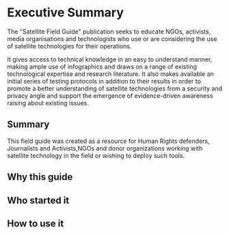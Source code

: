 # Executive Summary

The "Satellite Field Guide" publication seeks to educate NGOs, activists, media organisations and technologists who use or are considering the use of satellite technologies for their operations.

It gives access to technical knowledge in an easy to understand manner, making ample use of infographics and draws on a range of existing technological expertise and research literature. It also makes available an initial series of testing protocols in addition to their results in order to promote a better understanding of satellite technologies from a security and privacy angle and support the emergence of evidence-driven awareness raising about existing issues.

## Summary

This field guide was created as a resource for Human Rights defenders, Journalists and Activists,NGOs and donor organizations working with satellite technology in the field or wishing to deploy such tools.


## Why this guide

## Who started it

## How to use it
